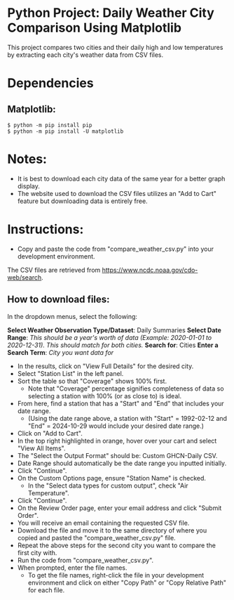 # Python Project: Daily Weather City Comparison Using Matplotlib
This project compares two cities and their daily high and low temperatures by extracting each city's weather data from CSV files.

# Dependencies
## Matplotlib:
```
$ python -m pip install pip
$ python -m pip install -U matplotlib
```

# Notes:
* It is best to download each city data of the same year for a better graph display.
* The website used to download the CSV files utilizes an "Add to Cart" feature but downloading data is entirely free.


# Instructions:
* Copy and paste the code from "compare_weather_csv.py" into your development environment.

The CSV files are retrieved from https://www.ncdc.noaa.gov/cdo-web/search.
## How to download files:
In the dropdown menus, select the following:

__Select Weather Observation Type/Dataset__: Daily Summaries
__Select Date Range__: _This should be a year's worth of data (Example: 2020-01-01 to 2020-12-31). This should match for both cities._
__Search for__: Cities
__Enter a Search Term__: _City you want data for_

* In the results, click on "View Full Details" for the desired city.
* Select "Station List" in the left panel.
* Sort the table so that "Coverage" shows 100% first.
    * Note that "Coverage" percentage signifies completeness of data so selecting a station with 100% (or as close to) is ideal.
* From here, find a station that has a "Start" and "End" that includes your date range.
    * (Using the date range above, a station with "Start" = 1992-02-12 and "End" = 2024-10-29 would include your desired date range.)
* Click on "Add to Cart".
* In the top right highlighted in orange, hover over your cart and select "View All Items".
* The "Select the Output Format" should be: Custom GHCN-Daily CSV.
* Date Range should automatically be the date range you inputted initially.
* Click "Continue".
* On the Custom Options page, ensure "Station Name" is checked.
    * In the "Select data types for custom output", check "Air Temperature".
* Click "Continue".
* On the Review Order page, enter your email address and click "Submit Order".
* You will receive an email containing the requested CSV file.
* Download the file and move it to the same directory of where you copied and pasted the "compare_weather_csv.py" file.
* Repeat the above steps for the second city you want to compare the first city with.
* Run the code from "compare_weather_csv.py".
* When prompted, enter the file names.
    * To get the file names, right-click the file in your development environment and click on either "Copy Path" or "Copy Relative Path" for each file.


